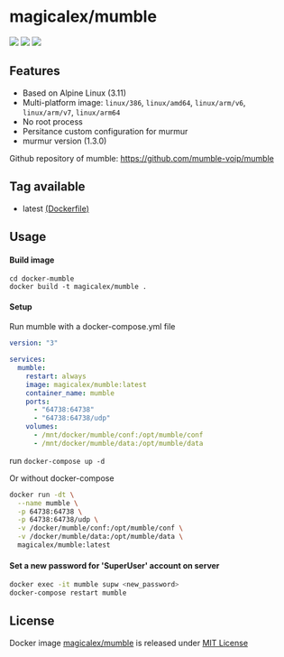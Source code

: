# magicalex/mumble

![](https://github.com/magicalex/docker-mumble/workflows/build/badge.svg?branch=master&event=push)
[![](https://img.shields.io/docker/pulls/magicalex/mumble)](https://hub.docker.com/r/magicalex/mumble)
[![](https://img.shields.io/docker/stars/magicalex/mumble)](https://hub.docker.com/r/magicalex/mumble)

## Features

- Based on Alpine Linux (3.11)
- Multi-platform image: `linux/386`, `linux/amd64`, `linux/arm/v6`, `linux/arm/v7`, `linux/arm64`
- No root process
- Persitance custom configuration for murmur
- murmur version (1.3.0)

Github repository of mumble: https://github.com/mumble-voip/mumble

## Tag available

- latest [(Dockerfile)](https://github.com/Magicalex/docker-mumble/blob/master/Dockerfile)

## Usage

#### Build image

```
cd docker-mumble
docker build -t magicalex/mumble .
```

#### Setup

Run mumble with a docker-compose.yml file

```yml
version: "3"

services:
  mumble:
    restart: always
    image: magicalex/mumble:latest
    container_name: mumble
    ports:
      - "64738:64738"
      - "64738:64738/udp"
    volumes:
      - /mnt/docker/mumble/conf:/opt/mumble/conf
      - /mnt/docker/mumble/data:/opt/mumble/data
```

run `docker-compose up -d`

Or without docker-compose

```sh
docker run -dt \
  --name mumble \
  -p 64738:64738 \
  -p 64738:64738/udp \
  -v /docker/mumble/conf:/opt/mumble/conf \
  -v /docker/mumble/data:/opt/mumble/data \
  magicalex/mumble:latest
```

#### Set a new password for 'SuperUser' account on server

```sh
docker exec -it mumble supw <new_password>
docker-compose restart mumble
```

## License

Docker image [magicalex/mumble](https://hub.docker.com/r/magicalex/mumble) is released under [MIT License](https://github.com/Magicalex/docker-mumble/blob/master/LICENSE)
